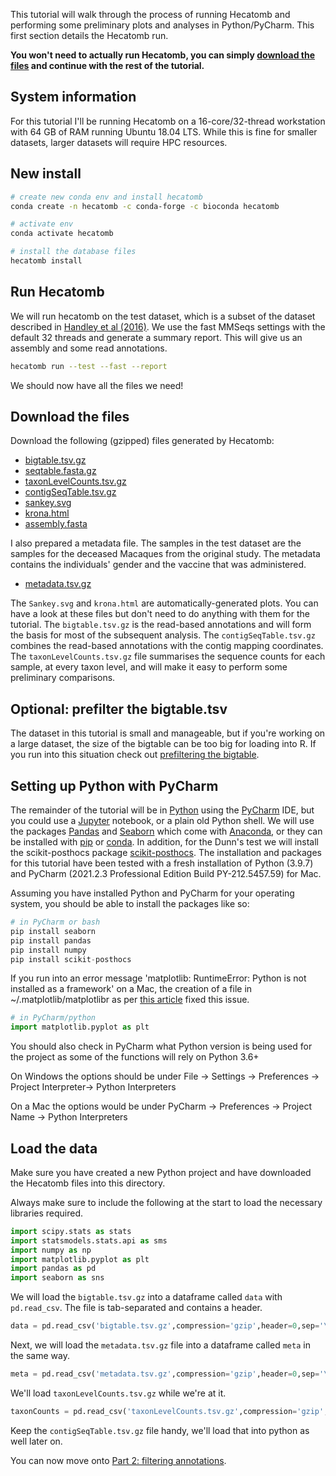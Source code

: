 This tutorial will walk through the process of running Hecatomb and performing some preliminary plots and analyses in Python/PyCharm.
This first section details the Hecatomb run.

**You won't need to actually run Hecatomb, you can simply [download the files](tutorialPt1.md#download-the-files) and continue with the rest of the tutorial.**

## System information

For this tutorial I'll be running Hecatomb on a 16-core/32-thread workstation with 64 GB of RAM running Ubuntu 18.04 LTS.
While this is fine for smaller datasets, larger datasets will require HPC resources.

## New install

```bash
# create new conda env and install hecatomb
conda create -n hecatomb -c conda-forge -c bioconda hecatomb

# activate env
conda activate hecatomb

# install the database files
hecatomb install
```

## Run Hecatomb

We will run hecatomb on the test dataset, which is a subset of the dataset described in [Handley et al (2016)](https://doi.org/10.1016/j.chom.2016.02.010).
We use the fast MMSeqs settings with the default 32 threads and generate a summary report. 
This will give us an assembly and some read annotations.

```bash
hecatomb run --test --fast --report
```

We should now have all the files we need!

## Download the files

Download the following (gzipped) files generated by Hecatomb:

- [bigtable.tsv.gz](https://cloudstor.aarnet.edu.au/plus/s/549SmspixHnryiK/download)
- [seqtable.fasta.gz](https://cloudstor.aarnet.edu.au/plus/s/pZ0GXoTYgPf9aF4/download)
- [taxonLevelCounts.tsv.gz](https://cloudstor.aarnet.edu.au/plus/s/wGfkmgmsZhGkUaf/download)
- [contigSeqTable.tsv.gz](https://cloudstor.aarnet.edu.au/plus/s/flovOcyWIc94RPx/download)
- [sankey.svg](https://cloudstor.aarnet.edu.au/plus/s/gwfa9xcA9m0aRmg/download)
- [krona.html](https://cloudstor.aarnet.edu.au/plus/s/hFo1Rnx8h3rTXSu/download)
- [assembly.fasta](https://cloudstor.aarnet.edu.au/plus/s/bmTo2jzwB65eRsr/download)

I also prepared a metadata file. 
The samples in the test dataset are the samples for the deceased Macaques from the original study.
The metadata contains the individuals' gender and the vaccine that was administered.

- [metadata.tsv.gz](https://cloudstor.aarnet.edu.au/plus/s/65xBlEe4TNxvOCp/download)

The `Sankey.svg` and `krona.html` are automatically-generated plots.
You can have a look at these files but don't need to do anything with them for the tutorial.
The `bigtable.tsv.gz` is the read-based annotations and will form the basis for most of the subsequent analysis.
The `contigSeqTable.tsv.gz` combines the read-based annotations with the contig mapping coordinates.
The `taxonLevelCounts.tsv.gz` file summarises the sequence counts for each sample, at every taxon level, 
and will make it easy to perform some preliminary comparisons.

## Optional: prefilter the bigtable.tsv

The dataset in this tutorial is small and manageable, but if you're working on a large dataset, 
the size of the bigtable can be too big for loading into R. 
If you run into this situation check out [prefiltering the bigtable](advanced.md#prefilter-the-bigtable).

## Setting up Python with PyCharm

The remainder of the tutorial will be in [Python](https://www.python.org/) using the [PyCharm](https://www.jetbrains.com/pycharm/) IDE,
but you could use a [Jupyter](https://jupyter.org/) notebook, or a plain old Python shell.
We will use the packages [Pandas](https://pandas.pydata.org/) and [Seaborn](https://seaborn.pydata.org/) which come with [Anaconda](https://www.anaconda.com/),
or they can be installed with [pip](https://pypi.org/project/pip/) or [conda](https://docs.conda.io/en/latest/miniconda.html).
In addition, for the Dunn's test we will install the scikit-posthocs package [scikit-posthocs](https://scikit-posthocs.readthedocs.io/).
The installation and packages for this tutorial have been tested with a fresh installation of Python (3.9.7) and 
PyCharm (2021.2.3 Professional Edition Build PY-212.5457.59) for Mac.

Assuming you have installed Python and PyCharm for your operating system, you should be able to install the packages like so:

```python
# in PyCharm or bash
pip install seaborn
pip install pandas
pip install numpy
pip install scikit-posthocs
```

If you run into an error message 'matplotlib: RuntimeError: Python is not installed as a framework' on a Mac, 
the creation of a file in ~/.matplotlib/matplotlibr as per [this article](https://stackoverflow.com/questions/34977388/matplotlib-runtimeerror-python-is-not-installed-as-a-framework) fixed this issue.

```python
# in PyCharm/python
import matplotlib.pyplot as plt
```

You should also check in PyCharm what Python version is being used for the project as some of the functions will rely on Python 3.6+

On Windows the options should be under File -> Settings -> Preferences -> Project Interpreter-> Python Interpreters

On a Mac the options would be under PyCharm -> Preferences -> Project Name -> Python Interpreters

## Load the data

Make sure you have created a new Python project and have downloaded the Hecatomb files into this directory.

Always make sure to include the following at the start to load the necessary libraries required. 

```python
import scipy.stats as stats
import statsmodels.stats.api as sms
import numpy as np
import matplotlib.pyplot as plt
import pandas as pd
import seaborn as sns
```

We will load the `bigtable.tsv.gz` into a dataframe called `data` with `pd.read_csv`.
The file is tab-separated and contains a header.

```python
data = pd.read_csv('bigtable.tsv.gz',compression='gzip',header=0,sep='\t')
```

Next, we will load the `metadata.tsv.gz` file into a dataframe called `meta` in the same way.

```python
meta = pd.read_csv('metadata.tsv.gz',compression='gzip',header=0,sep='\t')
```

We'll load `taxonLevelCounts.tsv.gz` while we're at it.

```python
taxonCounts = pd.read_csv('taxonLevelCounts.tsv.gz',compression='gzip',header=0,sep='\t')
```

Keep the `contigSeqTable.tsv.gz` file handy, we'll load that into python as well later on.

You can now move onto [Part 2: filtering annotations](pythonTutorialPt2.md).
